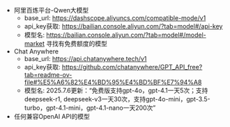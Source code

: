 - 阿里百炼平台-Qwen大模型
    - base_url: https://dashscope.aliyuncs.com/compatible-mode/v1
    - api_key获取: https://bailian.console.aliyun.com/?tab=model#/api-key
    - 模型名: https://bailian.console.aliyun.com/?tab=model#/model-market 寻找有免费额度的模型
- Chat Anywhere
    - base_url: https://api.chatanywhere.tech/v1
    - api_key获取: https://github.com/chatanywhere/GPT_API_free?tab=readme-ov-file#%E5%A6%82%E4%BD%95%E4%BD%BF%E7%94%A8
    - 模型名: 2025.7.6更新：“免费版支持gpt-4o，gpt-4.1一天5次；支持deepseek-r1, deepseek-v3一天30次，支持gpt-4o-mini，gpt-3.5-turbo，gpt-4.1-mini，gpt-4.1-nano一天200次”
- 任何兼容OpenAI API的模型
